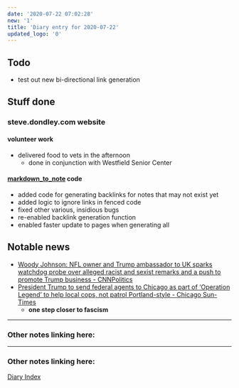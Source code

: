 ```yaml
---
date: '2020-07-22 07:02:28'
new: '1'
title: 'Diary entry for 2020-07-22'
updated_logo: '0'
---
```

## Todo
* test out new bi-directional link generation

## Stuff done

### steve.dondley.com website
#### volunteer work
* delivered food to vets in the afternoon
  * done in conjunction with Westfield Senior Center

#### [markdown_to_note](/markdown_to_note) code
* added code for generating backlinks for notes that may not exist yet
* added logic to ignore links in fenced code
* fixed other various, insidious bugs
* re-enabled backlink generation function
* enabled faster update to pages when generating all

## Notable news
* [Woody Johnson: NFL owner and Trump ambassador to UK sparks watchdog probe over alleged racist and sexist remarks and a push to promote Trump business - CNNPolitics](https://www.cnn.com/2020/07/22/politics/woody-johnson-oig-report/index.html)
* [President Trump to send federal agents to Chicago as part of ‘Operation Legend’ to help local cops, not patrol Portland-style - Chicago Sun-Times](https://chicago.suntimes.com/2020/7/22/21334471/operation-legend-chicago-federal-agents-trump)
  * **one step closer to fascism**


---
### Other notes linking here:

---
### Other notes linking here:

[Diary Index](/diary)